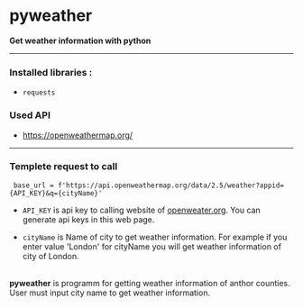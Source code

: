 # pyweather

__Get weather information with python__
<hr>

<h3>Installed libraries :</h3> 

* `requests`

<h3>Used API</h3>

* https://openweathermap.org/
<hr>

<h3>Templete request to call </h3>

` base_url = f'https://api.openweathermap.org/data/2.5/weather?appid={API_KEY}&q={cityName}'`

* `API_KEY` is api key to calling website of [openweater.org](https://openweathermap.org/). You can generate api keys in this web page.

* `cityName` is Name of city to get weather information. For example if you enter  value 'London' for cityName you will get weather information of city of London.
   


<br>
<b>pyweather</b> is programm for getting weather information of anthor counties. User must input city name to get weather information.
 

<br>
